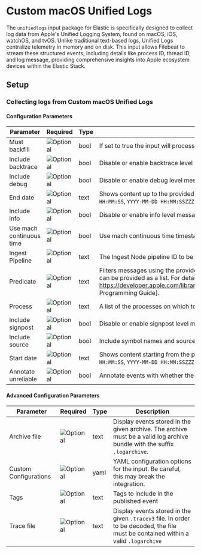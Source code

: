 # Custom macOS Unified Logs

The `unifiedlogs` input package for Elastic is specifically designed to collect log data from Apple's Unified Logging System, found on macOS, iOS, watchOS, and tvOS. Unlike traditional text-based logs, Unified Logs centralize telemetry
in memory and on disk. This input allows Filebeat to stream these structured events, including details like process ID, thread ID, and log message, providing comprehensive insights into Apple ecosystem devices within the Elastic Stack.


## Setup

### Collecting logs from Custom macOS Unified Logs


#### Configuration Parameters

| Parameter |  Required | Type | Description |
| --- | --- | --- | --- |
| Must backfill | ![Optional](https://img.shields.io/badge/✘-fed10c?style=flat) | bool | If set to true the input will process all available logs since the beginning of time the first time it starts.   |
| Include backtrace | ![Optional](https://img.shields.io/badge/✘-fed10c?style=flat) | bool | Disable or enable backtrace level messages.   |
| Include debug | ![Optional](https://img.shields.io/badge/✘-fed10c?style=flat) | bool | Disable or enable debug level messages.   |
| End date | ![Optional](https://img.shields.io/badge/✘-fed10c?style=flat) | text | Shows content up to the provided date. The following date/time formats are accepted: `YYYY-MM-DD`, `YYYY-MM-DD HH:MM:SS`, `YYYY-MM-DD HH:MM:SSZZZZZ`.   |
| Include info | ![Optional](https://img.shields.io/badge/✘-fed10c?style=flat) | bool | Disable or enable info level messages.   |
| Use mach continuous time | ![Optional](https://img.shields.io/badge/✘-fed10c?style=flat) | bool | Use mach continuous time timestamps rather than walltime.   |
| Ingest Pipeline | ![Optional](https://img.shields.io/badge/✘-fed10c?style=flat) | text | The Ingest Node pipeline ID to be used by the integration.   |
| Predicate | ![Optional](https://img.shields.io/badge/✘-fed10c?style=flat) | text | Filters messages using the provided predicate based on NSPredicate. A compound predicate or multiple predicates can be provided as a list.  For detailed information on the use of predicate based filtering, please refer to the https://developer.apple.com/library/mac/documentation/Cocoa/Conceptual/Predicates/Articles/pSyntax.html[Predicate Programming Guide].   |
| Process | ![Optional](https://img.shields.io/badge/✘-fed10c?style=flat) | text | A list of the processes on which to operate. It accepts a PID or process name.   |
| Include signpost | ![Optional](https://img.shields.io/badge/✘-fed10c?style=flat) | bool | Disable or enable signpost level messages.   |
| Include source | ![Optional](https://img.shields.io/badge/✘-fed10c?style=flat) | bool | Include symbol names and source line numbers for messages, if available.   |
| Start date | ![Optional](https://img.shields.io/badge/✘-fed10c?style=flat) | text | Shows content starting from the provided date. The following date/time formats are accepted: `YYYY-MM-DD`, `YYYY-MM-DD HH:MM:SS`, `YYYY-MM-DD HH:MM:SSZZZZZ`.   |
| Annotate unreliable | ![Optional](https://img.shields.io/badge/✘-fed10c?style=flat) | bool | Annotate events with whether the log was emitted unreliably.   |

#### Advanced Configuration Parameters

| Parameter |  Required | Type | Description |
| --- | --- | --- | --- |
| Archive file | ![Optional](https://img.shields.io/badge/✘-fed10c?style=flat) | text | Display events stored in the given archive. The archive must be a valid log archive bundle with the suffix `.logarchive`.   |
| Custom Configurations | ![Optional](https://img.shields.io/badge/✘-fed10c?style=flat) | yaml | YAML configuration options for the input. Be careful, this may break the integration.  |
| Tags | ![Optional](https://img.shields.io/badge/✘-fed10c?style=flat) | text | Tags to include in the published event  |
| Trace file | ![Optional](https://img.shields.io/badge/✘-fed10c?style=flat) | text | Display events stored in the given `.tracev3` file. In order to be decoded, the file must be contained within a valid `.logarchive`   |

